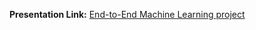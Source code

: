 **Presentation Link:**
[End-to-End Machine Learning project](https://docs.google.com/presentation/d/1Ydn5njA-T2G8xY0XWYKoSEXkOt6K28DemBNaXtJmnJ4/edit?usp=sharing "End-to-End Machine Learning project")

